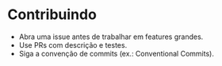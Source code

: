 # Contribuindo

- Abra uma issue antes de trabalhar em features grandes.
- Use PRs com descrição e testes.
- Siga a convenção de commits (ex.: Conventional Commits).
